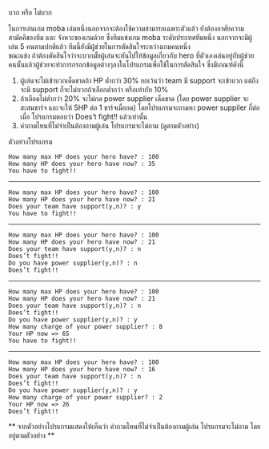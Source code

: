 บวก หรือ ไม่บวก

ในการเล่นเกม moba เล่มหนึ่งนอกจากจะต้องใช้ความสามารถเฉพาะตัวแล้ว ยังต้องอาศัยความสามัคคีของทีม และ จังหวะของเกมด้วย
ซึ่งทีมแข่งเกม moba ระดับประเทศทีมหนึ่ง นอกจากจะมีผู้เล่น 5 คนตามปกติแล้ว ทีมนี้ยังมีผู้ช่วยในการตัดสินใจระหว่างเกมคนหนึ่ง  
ขณะแข่ง ถ้าต้องตัดสินใจว่าจะบวกมั้ยผู้เล่นจะหันไปให้ข้อมูลเกี่ยวกับ hero ที่ตัวเองเล่นอยู่กับผู้ช่วยคนนั้นแล้วผู้ช่วยจะทำการกรอกข้อมูลต่างๆลงในโปรแกรมเพื่อใช้ในการตัดสินใจ
ซึ่งมีเกณฑ์ดังนี้

1.	ผู้เล่นจะไม่เข้าบวกเด็ดขาดถ้า HP ต่ำกว่า 30%	ยกเว้นว่า team มี support จะเข้าบวก แต่ถึงจะมี support ก็จะไม่บวกถ้าเลือกต่ำกว่า หรือเท่ากับ 10%
2.	ถ้าเลือดไม่ต่ำกว่า 20% จะไม่กด power supplier เด็ดขาด (โดย power supplier จะสะสมชาร์จ และจะให้  5HP ต่อ 1 ชาร์จเมื่อกด) โดยโปรแกรมจะถามหา
    power suppiler ก็่ต่อเมื่อ โปรแกรมตอบว่า  Does’t fight!!  แล้วเท่านั้น
3.  คำถามไหนที่ไม่จำเป็นต้องถามผู้เล่น โปรแกรมจะไม่ถาม (ดูตามตัวอย่าง)

ตัวอย่างโปรแกรม
```
How many max HP does your hero have? : 100
How many HP does your hero have now? : 35
You have to fight!!
```
------------
```
How many max HP does your hero have? : 100
How many HP does your hero have now? : 21
Does your team have support(y,n)? : y
You have to fight!!
```
------------
```
How many max HP does your hero have? : 100
How many HP does your hero have now? : 21
Does your team have support(y,n)? : n
Does’t fight!!
Do you have power supplier(y,n)? : n
Does’t fight!!
```
------------
```
How many max HP does your hero have? : 100
How many HP does your hero have now? : 21
Does your team have support(y,n)? : n
Does’t fight!!
Do you have power supplier(y,n)? : y
How many charge of your power supplier? : 8
Your HP now => 65
You have to fight!!
```
------------
```
How many max HP does your hero have? : 100
How many HP does your hero have now? : 16
Does your team have support(y,n)? : n
Does’t fight!!
Do you have power supplier(y,n)? : y
How many charge of your power supplier? : 2
Your HP now => 26
Does’t fight!!
```
** จากตัวอย่างโปรแกรมแสดงให้เห็นว่า คำถามไหนที่ไม่จำเป็นต้องถามผู้เล่น โปรแกรมจะไม่ถาม โดยอยู่ตามตัวอย่าง **
